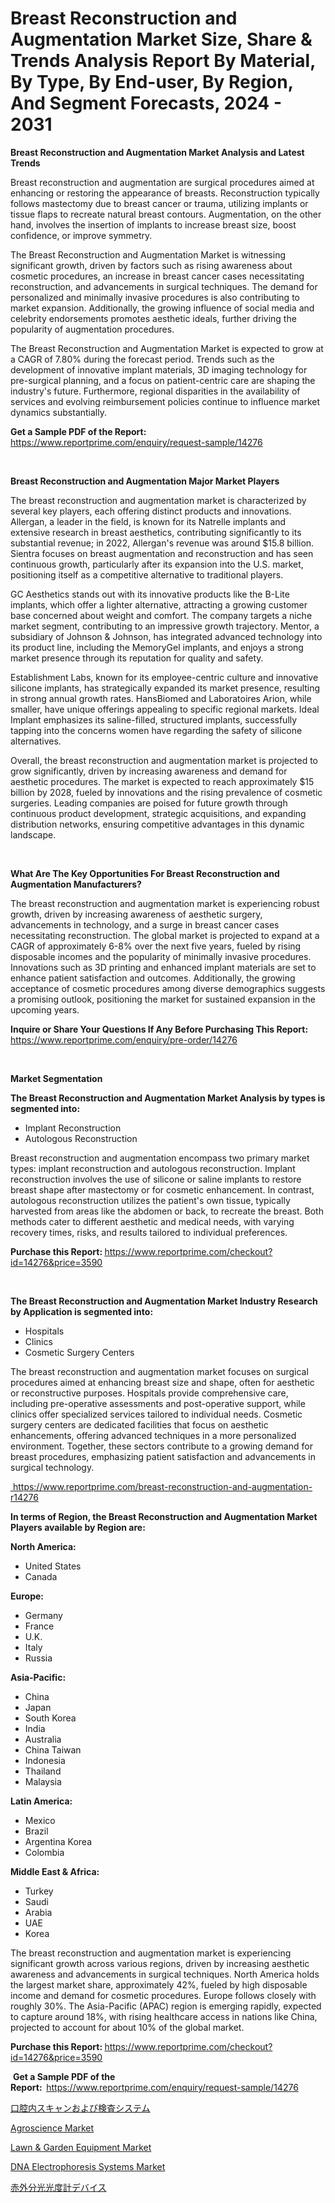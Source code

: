 <p><h1>Breast Reconstruction and Augmentation Market Size, Share & Trends Analysis Report By Material, By Type, By End-user, By Region, And Segment Forecasts, 2024 - 2031</h1></p><p><strong>Breast Reconstruction and Augmentation Market Analysis and Latest Trends</strong></p>
<p><p>Breast reconstruction and augmentation are surgical procedures aimed at enhancing or restoring the appearance of breasts. Reconstruction typically follows mastectomy due to breast cancer or trauma, utilizing implants or tissue flaps to recreate natural breast contours. Augmentation, on the other hand, involves the insertion of implants to increase breast size, boost confidence, or improve symmetry.</p><p>The Breast Reconstruction and Augmentation Market is witnessing significant growth, driven by factors such as rising awareness about cosmetic procedures, an increase in breast cancer cases necessitating reconstruction, and advancements in surgical techniques. The demand for personalized and minimally invasive procedures is also contributing to market expansion. Additionally, the growing influence of social media and celebrity endorsements promotes aesthetic ideals, further driving the popularity of augmentation procedures.</p><p>The Breast Reconstruction and Augmentation Market is expected to grow at a CAGR of 7.80% during the forecast period. Trends such as the development of innovative implant materials, 3D imaging technology for pre-surgical planning, and a focus on patient-centric care are shaping the industry's future. Furthermore, regional disparities in the availability of services and evolving reimbursement policies continue to influence market dynamics substantially.</p></p>
<p><strong>Get a Sample PDF of the Report:&nbsp;</strong> <a href="https://www.reportprime.com/enquiry/request-sample/14276">https://www.reportprime.com/enquiry/request-sample/14276</a></p>
<p>&nbsp;</p>
<p><strong>Breast Reconstruction and Augmentation Major Market Players</strong></p>
<p><p>The breast reconstruction and augmentation market is characterized by several key players, each offering distinct products and innovations. Allergan, a leader in the field, is known for its Natrelle implants and extensive research in breast aesthetics, contributing significantly to its substantial revenue; in 2022, Allergan's revenue was around $15.8 billion. Sientra focuses on breast augmentation and reconstruction and has seen continuous growth, particularly after its expansion into the U.S. market, positioning itself as a competitive alternative to traditional players.</p><p>GC Aesthetics stands out with its innovative products like the B-Lite implants, which offer a lighter alternative, attracting a growing customer base concerned about weight and comfort. The company targets a niche market segment, contributing to an impressive growth trajectory. Mentor, a subsidiary of Johnson & Johnson, has integrated advanced technology into its product line, including the MemoryGel implants, and enjoys a strong market presence through its reputation for quality and safety.</p><p>Establishment Labs, known for its employee-centric culture and innovative silicone implants, has strategically expanded its market presence, resulting in strong annual growth rates. HansBiomed and Laboratoires Arion, while smaller, have unique offerings appealing to specific regional markets. Ideal Implant emphasizes its saline-filled, structured implants, successfully tapping into the concerns women have regarding the safety of silicone alternatives.</p><p>Overall, the breast reconstruction and augmentation market is projected to grow significantly, driven by increasing awareness and demand for aesthetic procedures. The market is expected to reach approximately $15 billion by 2028, fueled by innovations and the rising prevalence of cosmetic surgeries. Leading companies are poised for future growth through continuous product development, strategic acquisitions, and expanding distribution networks, ensuring competitive advantages in this dynamic landscape.</p></p>
<p>&nbsp;</p>
<p><strong>What Are The Key Opportunities For Breast Reconstruction and Augmentation Manufacturers?</strong></p>
<p><p>The breast reconstruction and augmentation market is experiencing robust growth, driven by increasing awareness of aesthetic surgery, advancements in technology, and a surge in breast cancer cases necessitating reconstruction. The global market is projected to expand at a CAGR of approximately 6-8% over the next five years, fueled by rising disposable incomes and the popularity of minimally invasive procedures. Innovations such as 3D printing and enhanced implant materials are set to enhance patient satisfaction and outcomes. Additionally, the growing acceptance of cosmetic procedures among diverse demographics suggests a promising outlook, positioning the market for sustained expansion in the upcoming years.</p></p>
<p><strong>Inquire or Share Your Questions If Any Before Purchasing This Report:</strong> <a href="https://www.reportprime.com/enquiry/pre-order/14276">https://www.reportprime.com/enquiry/pre-order/14276</a></p>
<p>&nbsp;</p>
<p><strong>Market Segmentation</strong></p>
<p><strong>The Breast Reconstruction and Augmentation Market Analysis by types is segmented into:</strong></p>
<p><ul><li>Implant Reconstruction</li><li>Autologous Reconstruction</li></ul></p>
<p><p>Breast reconstruction and augmentation encompass two primary market types: implant reconstruction and autologous reconstruction. Implant reconstruction involves the use of silicone or saline implants to restore breast shape after mastectomy or for cosmetic enhancement. In contrast, autologous reconstruction utilizes the patient's own tissue, typically harvested from areas like the abdomen or back, to recreate the breast. Both methods cater to different aesthetic and medical needs, with varying recovery times, risks, and results tailored to individual preferences.</p></p>
<p><strong>Purchase this Report:&nbsp;</strong><a href="https://www.reportprime.com/checkout?id=14276&price=3590">https://www.reportprime.com/checkout?id=14276&price=3590</a></p>
<p>&nbsp;</p>
<p><strong>The Breast Reconstruction and Augmentation Market Industry Research by Application is segmented into:</strong></p>
<p><ul><li>Hospitals</li><li>Clinics</li><li>Cosmetic Surgery Centers</li></ul></p>
<p><p>The breast reconstruction and augmentation market focuses on surgical procedures aimed at enhancing breast size and shape, often for aesthetic or reconstructive purposes. Hospitals provide comprehensive care, including pre-operative assessments and post-operative support, while clinics offer specialized services tailored to individual needs. Cosmetic surgery centers are dedicated facilities that focus on aesthetic enhancements, offering advanced techniques in a more personalized environment. Together, these sectors contribute to a growing demand for breast procedures, emphasizing patient satisfaction and advancements in surgical technology.</p></p>
<p><a href="https://www.reportprime.com/breast-reconstruction-and-augmentation-r14276">&nbsp;https://www.reportprime.com/breast-reconstruction-and-augmentation-r14276</a></p>
<p><strong>In terms of Region, the Breast Reconstruction and Augmentation Market Players available by Region are:</strong></p>
<p>
    <p> <strong> North America: </strong>
        <ul>
            <li>United States</li>
            <li>Canada</li>
        </ul>
        </p> 
    <p> <strong> Europe: </strong>
        <ul>
            <li>Germany</li>
            <li>France</li>
            <li>U.K.</li>
            <li>Italy</li>
            <li>Russia</li>
        </ul>
        </p> 
    <p> <strong> Asia-Pacific: </strong>
        <ul>
            <li>China</li>
            <li>Japan</li>
            <li>South Korea</li>
            <li>India</li>
            <li>Australia</li>
            <li>China Taiwan</li>
            <li>Indonesia</li>
            <li>Thailand</li>
            <li>Malaysia</li>
        </ul>
        </p> 
    <p> <strong> Latin America: </strong>
        <ul>
            <li>Mexico</li>
            <li>Brazil</li>
            <li>Argentina Korea</li>
            <li>Colombia</li>
        </ul>
        </p> 
    <p> <strong> Middle East & Africa: </strong>
        <ul>
            <li>Turkey</li>
            <li>Saudi</li>
            <li>Arabia</li>
            <li>UAE</li>
            <li>Korea</li>
        </ul>
    </p>
    </p>
<p><p>The breast reconstruction and augmentation market is experiencing significant growth across various regions, driven by increasing aesthetic awareness and advancements in surgical techniques. North America holds the largest market share, approximately 42%, fueled by high disposable income and demand for cosmetic procedures. Europe follows closely with roughly 30%. The Asia-Pacific (APAC) region is emerging rapidly, expected to capture around 18%, with rising healthcare access in nations like China, projected to account for about 10% of the global market.</p></p>
<p><strong>Purchase this Report: </strong><a href="https://www.reportprime.com/checkout?id=14276&price=3590">https://www.reportprime.com/checkout?id=14276&price=3590</a></p>
<p>&nbsp;<strong>Get a Sample PDF of the Report:&nbsp;&nbsp;</strong><a href="https://www.reportprime.com/enquiry/request-sample/14276">https://www.reportprime.com/enquiry/request-sample/14276</a></p>
<p><strong></strong></p>
<p><p><a href="https://medium.com/@jasminebabez/intraoral-scanning-and-inspection-system-a540fc1dc81d">口腔内スキャンおよび検査システム</a></p><p><a href="https://medium.com/@victoria.lyman98067/the-global-agroscience-market-is-at-the-forefront-of-innovation-driving-rapid-industry-evolution-756b0569d389">Agroscience Market</a></p><p><a href="https://www.linkedin.com/pulse/how-regions-adapting-lawn-garden-equipment-market-global-trends-dhwlf?trackingId=npNp9l5%2FSruezqcGapLmSQ%3D%3D">Lawn & Garden Equipment Market</a></p><p><a href="https://github.com/WillieWoodard/Market-Research-Report-List-6/blob/main/dna-electrophoresis-systems-market.md">DNA Electrophoresis Systems Market</a></p><p><a href="https://medium.com/@jasminebabez/infrared-spectrophotometer-devices-market-%E3%81%AF-%E3%82%B3%E3%82%B9%E3%83%88%E7%AE%A1%E7%90%86%E3%81%A8%E5%8A%B9%E7%8E%87%E5%90%91%E4%B8%8A%E3%82%92%E5%84%AA%E5%85%88%E3%81%97%E3%81%BE%E3%81%99-%E3%81%95%E3%82%89%E3%81%AB-%E5%A0%B1%E5%91%8A%E6%9B%B8%E3%81%AF%E5%B8%82%E5%A0%B4%E3%81%AE%E9%9C%80%E8%A6%81%E9%9D%A2%E3%81%A8%E4%BE%9B%E7%B5%A6%E9%9D%A2%E3%81%AE%E4%B8%A1%E6%96%B9%E3%82%92%E3%82%AB%E3%83%90%E3%83%BC%E3%81%97%E3%81%A6%E3%81%84%E3%81%BE%E3%81%99-3ff970c4aa76">赤外分光光度計デバイス</a></p></p>